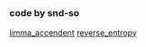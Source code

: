 ##  
### code by snd-so

[limma_accendent](https://snd-so.github.io/limma_ascendant/)
[reverse_entropy](https://snd-so.github.io/reverse_entropy/)
